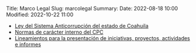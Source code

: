 Title: Marco Legal
Slug: marcolegal
Summary:
Date: 2022-08-18 10:00
Modified: 2022-10-22 11:00


* [Ley del Sistema Anticorrupción del estado de Coahuila](ley-sistema-anticorrupcion.pdf)
* [Normas de carácter interno del CPC](normas-caracter-interno-cpc.pdf)
* [Lineamientos para la presentación de iniciativas, proyectos, actividades e informes](lineamientos-presentacion-de-iniciativas-proyectos-actividades-informes.pdf)

